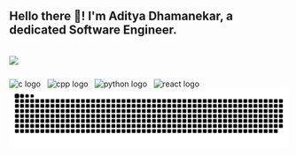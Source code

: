 <h2 align="left">Hello there 👋! I'm Aditya Dhamanekar, a dedicated Software Engineer.</h2>

<br>
<a href="https://aditya-dhamanekar.vercel.app" target="_blank"><img src="https://img.shields.io/badge/Visit-Website-blue?style=for-the-badge" /></a>




###

<div align="left">
  <img src="https://upload.wikimedia.org/wikipedia/commons/1/19/C_Logo.png" height="30" alt="c logo" />&nbsp;&nbsp;
  <img src="https://cdn.jsdelivr.net/gh/devicons/devicon/icons/cplusplus/cplusplus-original.svg" height="30" alt="cpp logo" />&nbsp;&nbsp;
  <img src="https://cdn.jsdelivr.net/gh/devicons/devicon/icons/python/python-original.svg" height="30" alt="python logo" />&nbsp;&nbsp;
  <img src="https://cdn.jsdelivr.net/gh/devicons/devicon/icons/react/react-original.svg" height="30" alt="react logo" />
</div>





 <img src="https://raw.githubusercontent.com/adityadhamanekar/adityadhamanekar/output/snake.svg" alt="Snake animation" />
